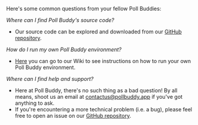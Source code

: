Here's some common questions from your fellow Poll Buddies:

*Where can I find Poll Buddy's source code?*
- Our source code can be explored and downloaded from our [GitHub repository](https://github.com/PollBuddy/PollBuddy).

*How do I run my own Poll Buddy environment?*
- [Here](https://github.com/PollBuddy/PollBuddy/wiki/Installation-Instructions) you can go to our Wiki to see instructions on how to run your own Poll Buddy environment.

*Where can I find help and support?*
- Here at Poll Buddy, there's no such thing as a bad question! By all means, shoot us an email at <contactus@pollbuddy.app> if you've got anything to ask.
- If you're encountering a more technical problem (i.e. a bug), please feel free to open an issue on our [GitHub repository](https://github.com/PollBuddy/PollBuddy).
